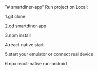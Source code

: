 "# smartdiner-app" 
Run project on Local:

1.git clone

2.cd smartdiner-app

3.npm install

4.react-native start

5.start your emulator or connect real device

6.npx react-native run-android